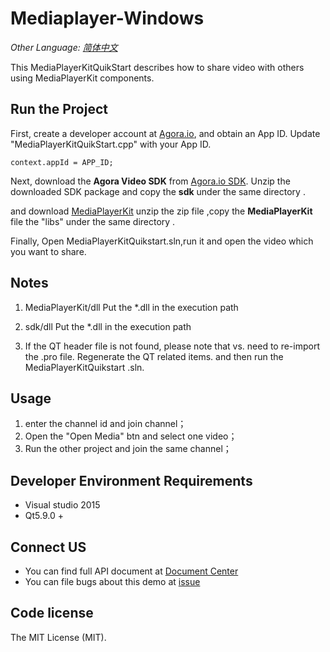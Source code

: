 # Mediaplayer-Windows

*Other Language: [简体中文](README.zh.md)*

This MediaPlayerKitQuikStart describes how to share video with others using MediaPlayerKit components.

## Run the Project
First, create a developer account at [Agora.io](https://dashboard.agora.io/signin/), and obtain an App ID. Update "MediaPlayerKitQuikStart.cpp" with your App ID.


```
context.appId = APP_ID;
```
Next, download the **Agora Video SDK** from [Agora.io SDK](https://docs.agora.io/en/Agora%20Platform/downloads). Unzip the downloaded SDK package and copy the **sdk** under the same directory .

and download  [MediaPlayerKit](https://download.agora.io/sdk/release/Agora_MediaPlayerKit_for_Windows(x86)_v1_0_0.zip) unzip the zip file ,copy the **MediaPlayerKit**  file  the "libs" under the same directory .

Finally, Open MediaPlayerKitQuikstart.sln,run it and open the video which you want to share.


## Notes
1. MediaPlayerKit/dll Put the *.dll  in the execution path

2. sdk/dll Put the *.dll  in the execution path

3. If the QT header file is not found, please note that vs. need to re-import the .pro file. Regenerate the QT related items. and then run the MediaPlayerKitQuikstart .sln. 



## Usage

1. enter the channel id and join channel；
2. Open the "Open Media" btn and select one video；
3. Run the other project and join the same channel；

## Developer Environment Requirements

* Visual studio 2015 
* Qt5.9.0 +

## Connect US

- You can find full API document at [Document Center](https://docs.agora.io/en/Interactive%20Broadcast/mediaplayer_win?platform=Windows#quickly-experience-mediaplayer-kit)
- You can file bugs about this demo at [issue](https://github.com/AgoraIO/Advanced-Video/issues)

## Code license

The MIT License (MIT).
